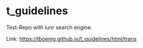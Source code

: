# t_guidelines

Test-Repo with lunr search engine.

Link: https://tboenig.github.io/t_guidelines/html/trans
